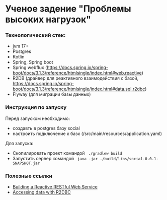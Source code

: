 # Ученое задение "Проблемы высоких нагрузок"

### Технологический стек:
* jvm 17+
* Postgres
* Kotlin
* Spring, Spring boot
* Spring webflux (https://docs.spring.io/spring-boot/docs/3.1.3/reference/htmlsingle/index.html#web.reactive)
* R2DB (драйвер для реактивного взаимодействия с базой, https://docs.spring.io/spring-boot/docs/3.1.3/reference/htmlsingle/index.html#data.sql.r2dbc)
* Flyway (для миграции базы данных)

### Инструкция по запуску 

Перед запуском необходимо:
* создавть в postgres базу social
* настроить подключение к базк (/src/main/resources/application.yaml)

Для запуска:
* Скопилировать проект командой ` ./gradlew build`
* Запустить сервер командой ` java -jar ./build/libs/social-0.0.1-SNAPSHOT.jar`


### Полезные ссылки
* [Building a Reactive RESTful Web Service](https://spring.io/guides/gs/reactive-rest-service/)
* [Accessing data with R2DBC](https://spring.io/guides/gs/accessing-data-r2dbc/)



